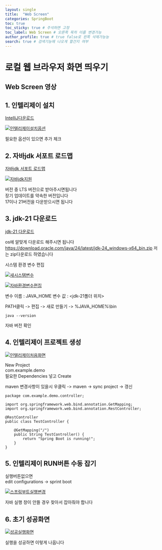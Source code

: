 ```yaml
---
layout: single
title:  "Web Screen"
categories: SpringBoot 
toc: true
toc_sticky: true # 주석하면 고정
toc_label: Web Screen # 오른쪽 목차 이름 변경가능
author_profile: true # true false로 왼쪽 삭제가능능
search: true # 검색기능에 나오게 할건지 여부       
---
```


# 로컬 웹 브라우저 화면 띄우기

## Web Screen 영상



## 1. 인텔리제이 설치

[IntelliJ다운로드](https://www.jetbrains.com/ko-kr/idea/download/?section=windows)

[![인텔리제이설치옵션]({{site.url}}/images/2025-05-15-web-screen/인텔리제이설치옵션.png)]({{site.url}}/images/2025-05-15-web-screen/인텔리제이설치옵션.png)

필요한 옵션이 있으면 추가 체크

## 2. 자바jdk 서포트 로드맵

[자바jdk 서포트 로드맵](https://www.oracle.com/kr/java/technologies/java-se-support-roadmap.html)

[![자바jdk지원]({{site.url}}/images/2025-05-15-web-screen/자바jdk지원.png)]({{site.url}}/images/2025-05-15-web-screen/자바jdk지원.png)

버전 중 LTS 버전으로 받아주시면됩니다  
장기 업데이트를 약속한 버전입니다  
17이나 21버전을 다운받으시면 됩니다  

## 3. jdk-21 다운로드

[jdk-21 다운로드](https://www.oracle.com/java/technologies/downloads/#jdk21-windows)

os에 알맞게 다운로드 해주시면 됩니다
https://download.oracle.com/java/24/latest/jdk-24_windows-x64_bin.zip 저는 zip다운로드 하였습니다

시스템 환경 변수 편집

[![새시스템변수]({{site.url}}/images/2025-05-15-web-screen/새시스템변수.png)]({{site.url}}/images/2025-05-15-web-screen/새시스템변수.png)

[![자바환경변수편집]({{site.url}}/images/2025-05-15-web-screen/자바환경변수편집.png)]({{site.url}}/images/2025-05-15-web-screen/자바환경변수편집.png)

변수 이름 : JAVA_HOME
변수 값 : <jdk-21폴더 위치>

PATH클릭 -> 편집 -> 새로 만들기 -> %JAVA_HOME%\bin

```
java --version
```

자바 버전 확인

## 4. 인텔리제이 프로젝트 생성

[![인텔리제이처음화면]({{site.url}}/images/2025-05-15-web-screen/인텔리제이처음화면.png)]({{site.url}}/images/2025-05-15-web-screen/인텔리제이처음화면.png)

New Project  
com.example.demo  
필요한 Dependencies 넣고 Create

maven 변경사항이 있을시
우클릭 -> maven -> sync project -> 갱신

```
package com.example.demo.controller;

import org.springframework.web.bind.annotation.GetMapping;
import org.springframework.web.bind.annotation.RestController;

@RestController
public class TestController {

    @GetMapping("/")
    public String TestController() {
        return "Spring Boot is running!";
    }
}
```

## 5. 인텔리제이 RUN버튼 수동 잡기

실행버튼없으면  
edit configurations -> sprint boot

[![스프링부트실행변경]({{site.url}}/images/2025-05-15-web-screen/스프링부트실행변경.png)]({{site.url}}/images/2025-05-15-web-screen/스프링부트실행변경.png)

자바 실행 창이 안뜰 경우 찾아서 잡아줘야 합니다

## 6. 초기 성공화면

[![성공실행화면]({{site.url}}/images/2025-05-15-web-screen/성공실행화면.png)]({{site.url}}/images/2025-05-15-web-screen/성공실행화면.png)

실행을 성공하면 이렇게 나옵니다

